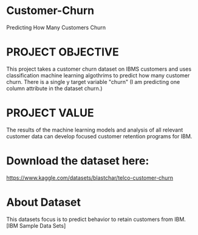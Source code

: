 # Customer-Churn
Predicting How Many Customers Churn 

# PROJECT OBJECTIVE
This project takes a customer churn dataset on IBMS customers and uses classification machine learning algothrims to predict how many customer churn. There is 
a single y target variable "churn" (I am predicting one column attribute in the dataset churn.) 

# PROJECT VALUE
The results of the machine learning models and analysis of all relevant customer data can develop focused customer retention programs for IBM.

# Download the dataset here: 
https://www.kaggle.com/datasets/blastchar/telco-customer-churn

# About Dataset
This datasets focus is to predict behavior to retain customers from IBM. [IBM Sample Data Sets]
